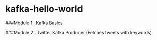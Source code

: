 # kafka-hello-world

###Module 1 : Kafka Basics

###Module 2 : Twitter Kafka Producer (Fetches tweets with keywords)
